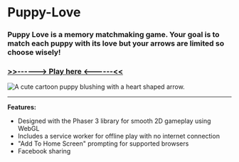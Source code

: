 # Puppy-Love
### Puppy Love is a memory matchmaking game. Your goal is to match each puppy with its love but your arrows are limited so choose wisely!
### [>>------> Play here  <------<<](https://puppy-love.netlify.com)
<img src="https://github.com/chadpjontek/resources/raw/master/images/puppy-love.png" title="Puppy Love Logo" alt="A cute cartoon puppy blushing with a heart shaped arrow.">

---

**Features:**
* Designed with the Phaser 3 library for smooth 2D gameplay using WebGL
* Includes a service worker for offline play with no internet connection
* "Add To Home Screen" prompting for supported browsers
* Facebook sharing